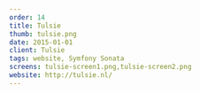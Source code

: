 ```yaml
---
order: 14
title: Tulsie
thumb: tulsie.png
date: 2015-01-01
client: Tulsie
tags: website, Symfony Sonata
screens: tulsie-screen1.png,tulsie-screen2.png
website: http://tulsie.nl/
---
```

